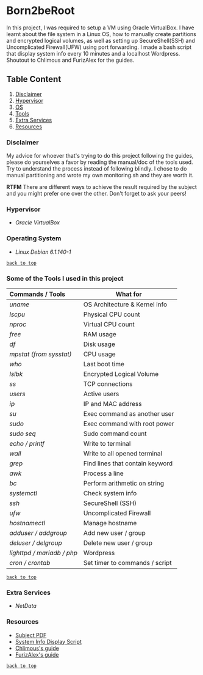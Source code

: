 # Born2beRoot
In this project, I was required to setup a VM using Oracle VirtualBox.
I have learnt about the file system in a Linux OS, how to manually create partitions and encrypted logical volumes,
as well as setting up SecureShell(SSH) and Uncomplicated Firewall(UFW) using port forwarding.
I made a bash script that display system info every 10 minutes and a localhost Wordpress.
Shoutout to Chlimous and FurizAlex for the guides.

## Table Content

1. [Disclaimer](#disclaimer)
2. [Hypervisor](#hypervisor)
3. [OS](#operating-system)
4. [Tools](#some-of-the-tools-i-used-in-this-project)
5. [Extra Services](#extra-services)
6. [Resources](#resources)

### Disclaimer

My advice for whoever that's trying to do this project following the guides, please do yourselves a favor by reading the manual/doc of the tools used.
Try to understand the process instead of following blindly. I chose to do manual partitioning and wrote my own monitoring.sh and they are worth it.

**RTFM** There are different ways to achieve the result required by the subject and you might prefer one over the other. Don't forget to ask your peers!

### Hypervisor

- *Oracle VirtualBox*

### Operating System

- *Linux Debian 6.1.140-1*

[`back to top`](#born2beroot)

### Some of the Tools I used in this project

| **Commands / Tools**       | **What for**                    |
| :------------------------- | ------------------------------- |
| *uname*                    | OS Architecture & Kernel info   |
| *lscpu*                    | Physical CPU count              |
| *nproc*                    | Virtual CPU count               |
| *free*                     | RAM usage                       |
| *df*                       | Disk usage                      |
| *mpstat (from sysstat)*    | CPU usage                       |
| *who*                      | Last boot time                  |
| *lslbk*                    | Encrypted Logical Volume        |
| *ss*                       | TCP connections                 |
| *users*                    | Active users                    |
| *ip*                       | IP and MAC address              |
| *su*                       | Exec command as another user    |
| *sudo*                     | Exec command with root power    |
| *sudo seq*                 | Sudo command count              |
| *echo / printf*            | Write to terminal               |
| *wall*                     | Write to all opened terminal    |
| *grep*                     | Find lines that contain keyword |
| *awk*                      | Process a line                  |
| *bc*                       | Perform arithmetic on string    |
| *systemctl*                | Check system info               |
| *ssh*                      | SecureShell (SSH)               |
| *ufw*                      | Uncomplicated Firewall          |
| *hostnamectl*              | Manage hostname                 |
| *adduser / addgroup*       | Add new user / group            |
| *deluser / delgroup*       | Delete new user / group         |
| *lighttpd / mariadb / php* | Wordpress                       |
| *cron / crontab*           | Set timer to commands / script  |

[`back to top`](#born2beroot)

### Extra Services

- *NetData*

### Resources

- [Subject PDF](en.subject.pdf "en.subject.pdf")
- [System Info Display Script](monitoring.sh "monitoring.sh")
- [Chlimous's guide](https://github.com/chlimous/42-born2beroot_guide)
- [FurizAlex's guide](https://github.com/FurizAlex/B2BR-Guide)

[`back to top`](#born2beroot)
